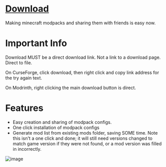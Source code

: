 # [Download](https://nightly.link/MistressPlague/Easy-Minecraft-Modpacks/workflows/dotnet-desktop/master/Output.zip)

Making minecraft modpacks and sharing them with friends is easy now.

# Important Info
Download MUST be a direct download link. Not a link to a download page. Direct to file.

On CurseForge, click download, then right click and copy link address for the try again text.

On Modrinth, right clicking the main download button is direct.

# Features
- Easy creation and sharing of modpack configs.
- One click installation of modpack configs
- Generate mod list from existing mods folder, saving SOME time. Note this isn't a one click and done; it will still need versions changed to match game version if they were not found, or a mod version was filled in incorrectly.

![image](https://github.com/MistressPlague/Easy-Minecraft-Modpacks/assets/36628963/a7403dbb-56d5-4d5a-b15e-2fd24b867d58)
